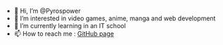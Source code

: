 - 👋 Hi, I’m @Pyrospower
- 👀 I’m interested in video games, anime, manga and web development
- 🌱 I’m currently learning in an IT school
- 📫 How to reach me : [GitHub page](https://pyrospower.github.io/)

<!---
Pyrospower/Pyrospower is a ✨ special ✨ repository because its `README.md` (this file) appears on your GitHub profile.
You can click the Preview link to take a look at your changes.
--->
